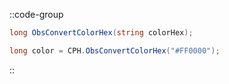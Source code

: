 ::code-group
  ```csharp [Method]
  long ObsConvertColorHex(string colorHex);
  ```
  ```csharp [Example]
  long color = CPH.ObsConvertColorHex("#FF0000");
  ```
::